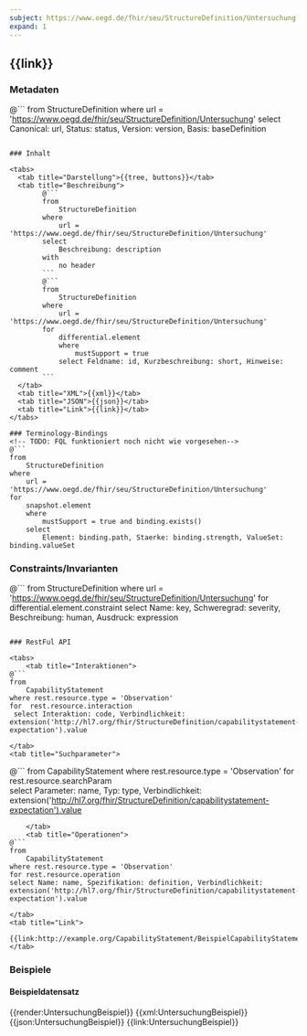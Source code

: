 ```yaml
---
subject: https://www.oegd.de/fhir/seu/StructureDefinition/Untersuchung
expand: 1
---
```


## {{link}}

### Metadaten

@```
from
	StructureDefinition
where
	url = 'https://www.oegd.de/fhir/seu/StructureDefinition/Untersuchung'
select
	Canonical: url, Status: status, Version: version, Basis: baseDefinition
```

### Inhalt

<tabs>
  <tab title="Darstellung">{{tree, buttons}}</tab>
  <tab title="Beschreibung"> 
        @```
        from
	        StructureDefinition
        where
	        url = 'https://www.oegd.de/fhir/seu/StructureDefinition/Untersuchung'
        select
	        Beschreibung: description
        with
            no header
        ```
        @```
        from 
            StructureDefinition 
        where 
            url = 'https://www.oegd.de/fhir/seu/StructureDefinition/Untersuchung' 
        for 
            differential.element 
            where 
                mustSupport = true 
            select Feldname: id, Kurzbeschreibung: short, Hinweise: comment
        ```
  </tab>
  <tab title="XML">{{xml}}</tab>
  <tab title="JSON">{{json}}</tab>
  <tab title="Link">{{link}}</tab>
</tabs>

### Terminology-Bindings
<!-- TODO: FQL funktioniert noch nicht wie vorgesehen-->
@```
from 
    StructureDefinition
where 
    url = 'https://www.oegd.de/fhir/seu/StructureDefinition/Untersuchung' 
for 
    snapshot.element
    where 
        mustSupport = true and binding.exists()
    select
        Element: binding.path, Staerke: binding.strength, ValueSet: binding.valueSet
```

### Constraints/Invarianten
@``` 
from StructureDefinition where url = 'https://www.oegd.de/fhir/seu/StructureDefinition/Untersuchung' for differential.element.constraint select Name: key, Schweregrad: severity, Beschreibung: human, Ausdruck: expression
```

### RestFul API

<tabs>
    <tab title="Interaktionen"> 
@```
from
	CapabilityStatement
where rest.resource.type = 'Observation' 
for  rest.resource.interaction
 select Interaktion: code, Verbindlichkeit: extension('http://hl7.org/fhir/StructureDefinition/capabilitystatement-expectation').value
```
    </tab>
    <tab title="Suchparameter">
@```
from
	CapabilityStatement
where rest.resource.type = 'Observation' 
for rest.resource.searchParam  
select Parameter: name, Typ: type, Verbindlichkeit: extension('http://hl7.org/fhir/StructureDefinition/capabilitystatement-expectation').value
```
    </tab>
    <tab title="Operationen">
@```
from
	CapabilityStatement
where rest.resource.type = 'Observation' 
for rest.resource.operation  
select Name: name, Spezifikation: definition, Verbindlichkeit: extension('http://hl7.org/fhir/StructureDefinition/capabilitystatement-expectation').value
```  
    </tab>
    <tab title="Link">
        {{link:http://example.org/CapabilityStatement/BeispielCapabilityStatement}}
    </tab>
</tabs>

### Beispiele
<!-- Funktion der Beispiele beschreiben!-->
#### Beispieldatensatz
<tabs>
    <tab title="Übersicht">      
        {{render:UntersuchungBeispiel}}
    </tab>
    <tab title="XML">      
        {{xml:UntersuchungBeispiel}}
    </tab>
    <tab title="JSON">
        {{json:UntersuchungBeispiel}}
    </tab>
    <tab title="Link">
        {{link:UntersuchungBeispiel}}
    </tab>
</tabs>